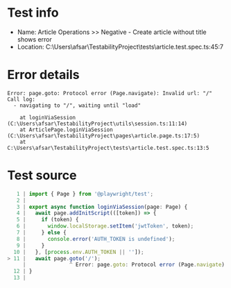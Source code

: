# Test info

- Name: Article Operations >> Negative - Create article without title shows error
- Location: C:\Users\afsar\TestabilityProject\tests\article.test.spec.ts:45:7

# Error details

```
Error: page.goto: Protocol error (Page.navigate): Invalid url: "/"
Call log:
  - navigating to "/", waiting until "load"

    at loginViaSession (C:\Users\afsar\TestabilityProject\utils\session.ts:11:14)
    at ArticlePage.loginViaSession (C:\Users\afsar\TestabilityProject\pages\article.page.ts:17:5)
    at C:\Users\afsar\TestabilityProject\tests\article.test.spec.ts:13:5
```

# Test source

```ts
   1 | import { Page } from '@playwright/test';
   2 |
   3 | export async function loginViaSession(page: Page) {
   4 |   await page.addInitScript(([token]) => {
   5 |     if (token) {
   6 |       window.localStorage.setItem('jwtToken', token);
   7 |     } else {
   8 |       console.error('AUTH_TOKEN is undefined');
   9 |     }
  10 |   }, [process.env.AUTH_TOKEN || '']);
> 11 |   await page.goto('/');
     |              ^ Error: page.goto: Protocol error (Page.navigate): Invalid url: "/"
  12 | }
  13 |
```